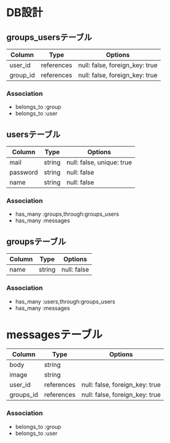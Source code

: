 # DB設計
## groups_usersテーブル

|Column|Type|Options|
|------|----|-------|
|user_id|references|null: false, foreign_key: true|
|group_id|references|null: false, foreign_key: true|

### Association
- belongs_to :group
- belongs_to :user

## usersテーブル

|Column|Type|Options|
|------|----|-------|
|mail|string|null: false, unique: true|
|password|string|null: false|
|name|string|null: false|

### Association
- has_many :groups,through:groups_users
- has_many :messages

## groupsテーブル

|Column|Type|Options|
|------|----|-------|
|name|string|null: false|

### Association
- has_many :users,through:groups_users
- has_many :messages

# messagesテーブル

|Column|Type|Options|
|------|----|-------|
|body|string||
|image|string||
|user_id|references|null: false, foreign_key: true|
|groups_id|references|null: false, foreign_key: true|

### Association
- belongs_to :group
- belongs_to :user
